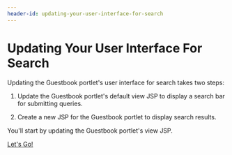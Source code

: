 ```yaml
---
header-id: updating-your-user-interface-for-search
---
```


# Updating Your User Interface For Search

Updating the Guestbook portlet's user interface for search takes two steps:

1.  Update the Guestbook portlet's default view JSP to display a search bar for 
    submitting queries.

2.  Create a new JSP for the Guestbook portlet to display search results.

You'll start by updating the Guestbook portlet's view JSP.

<a class="go-link btn btn-primary" href="/develop/tutorials/-/knowledge_base/7-1/adding-a-search-bar-to-the-guestbook-portlet">Let's Go!<span class="icon-circle-arrow-right"></span></a>
